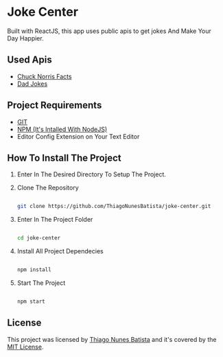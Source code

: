 # Joke Center

Built with ReactJS, this app uses public apis to get jokes And Make Your Day Happier.

## Used Apis

- [Chuck Norris Facts](https://api.chucknorris.io/)
- [Dad Jokes](https://icanhazdadjoke.com/api)

## Project Requirements

- [GIT](https://git-scm.com/)
- [NPM (It's Intalled With NodeJS)](https://nodejs.org/)
- Editor Config Extension on Your Text Editor

## How To Install The Project

1. Enter In The Desired Directory To Setup The Project.

2. Clone The Repository

    ```bash

    git clone https://github.com/ThiagoNunesBatista/joke-center.git
    ```

3. Enter In The Project Folder

    ```bash

    cd joke-center
    ```

4. Install All Project Dependecies

    ```bash

    npm install
    ```

5. Start The Project

    ```bash

    npm start
    ```

## License

This project was licensed by [Thiago Nunes Batista](https://github.com/ThiagoNunesBatista) and it's covered by the [MIT License](https://github.com/ThiagoNunesBatista/joke-center/blob/master/LICENSE).
